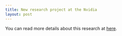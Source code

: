 ```yaml
---
title: New research project at the Nvidia
layout: post
---
```


You can read more details about this research at [here](https://blogs.nvidia.com/blog/2019/03/18/gaugan-photorealistic-landscapes-nvidia-research/
).
